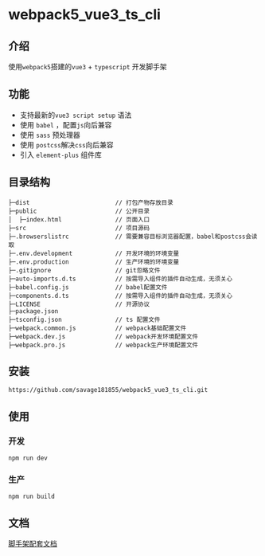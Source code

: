# webpack5_vue3_ts_cli



## 介绍

使用`webpack5`搭建的`vue3` + `typescript` 开发脚手架

## 功能

- 支持最新的`vue3 script setup` 语法
- 使用 `babel` ，配置`js`向后兼容
- 使用 `sass` 预处理器
- 使用 `postcss`解决`css`向后兼容
- 引入 `element-plus` 组件库


## 目录结构
```
├─dist                        // 打包产物存放目录
├─public                      // 公开目录
│  ├─index.html               // 页面入口
├─src                         // 项目源码
├─.browserslistrc             // 需要兼容目标浏览器配置，babel和postcss会读取
├─.env.development            // 开发环境的环境变量
├─.env.production             // 生产环境的环境变量
├─.gitignore                  // git忽略文件
├─auto-imports.d.ts           // 按需导入组件的插件自动生成，无须关心
├─babel.config.js             // babel配置文件
├─components.d.ts             // 按需导入组件的插件自动生成，无须关心
├─LICENSE                     // 开源协议
├─package.json          
├─tsconfig.json               // ts 配置文件
├─webpack.common.js           // webpack基础配置文件
├─webpack.dev.js              // webpack开发环境配置文件
├─webpack.pro.js              // webpack生产环境配置文件

```

## 安装 

```
https://github.com/savage181855/webpack5_vue3_ts_cli.git
```


## 使用

### 开发
```
npm run dev
```

### 生产
```
npm run build
```


## 文档

[脚手架配套文档](https://github.com/savage181855/blogs/blob/master/%E5%89%8D%E7%AB%AF/webpack5/%E6%90%AD%E5%BB%BAVue3%2BTS%2BSCSS%E8%84%9A%E6%89%8B%E6%9E%B6.md)